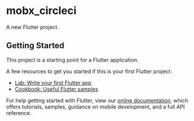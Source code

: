 [![<CircleCI>](https://circleci.com/gh/fernando-lomonaco/app-review-circleci.svg?style=shield)](<https://circleci.com/gh/fernando-lomonaco/app-review-circleci>)


# mobx_circleci

A new Flutter project.

## Getting Started

This project is a starting point for a Flutter application.

A few resources to get you started if this is your first Flutter project:

- [Lab: Write your first Flutter app](https://flutter.dev/docs/get-started/codelab)
- [Cookbook: Useful Flutter samples](https://flutter.dev/docs/cookbook)

For help getting started with Flutter, view our
[online documentation](https://flutter.dev/docs), which offers tutorials,
samples, guidance on mobile development, and a full API reference.
